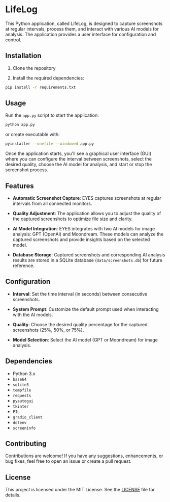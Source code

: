 # LifeLog

This Python application, called LifeLog, is designed to capture screenshots at regular intervals, process them, and interact with various AI models for analysis. The application provides a user interface for configuration and control.

## Installation

1. Clone the repository

2. Install the required dependencies:

```bash
pip install -r requirements.txt
```

## Usage

Run the `app.py` script to start the application:

```bash
python app.py
```

or create executable with:

```bash
pyinstaller --onefile --windowed app.py
```

Once the application starts, you'll see a graphical user interface (GUI) where you can configure the interval between screenshots, select the desired quality, choose the AI model for analysis, and start or stop the screenshot process.

## Features

- **Automatic Screenshot Capture**: EYES captures screenshots at regular intervals from all connected monitors.

- **Quality Adjustment**: The application allows you to adjust the quality of the captured screenshots to optimize file size and clarity.

- **AI Model Integration**: EYES integrates with two AI models for image analysis: GPT (OpenAI) and Moondream. These models can analyze the captured screenshots and provide insights based on the selected model.

- **Database Storage**: Captured screenshots and corresponding AI analysis results are stored in a SQLite database (`data/screenshots.db`) for future reference.

## Configuration

- **Interval**: Set the time interval (in seconds) between consecutive screenshots.

- **System Prompt**: Customize the default prompt used when interacting with the AI models.

- **Quality**: Choose the desired quality percentage for the captured screenshots (25%, 50%, or 75%).

- **Model Selection**: Select the AI model (GPT or Moondream) for image analysis.

## Dependencies

- Python 3.x
- `base64`
- `sqlite3`
- `tempfile`
- `requests`
- `pyautogui`
- `tkinter`
- `PIL`
- `gradio_client`
- `dotenv`
- `screeninfo`

## Contributing

Contributions are welcome! If you have any suggestions, enhancements, or bug fixes, feel free to open an issue or create a pull request.

## License

This project is licensed under the MIT License. See the [LICENSE](LICENSE) file for details.